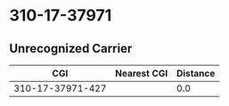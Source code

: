 # 310-17-37971
## Unrecognized Carrier


| CGI | Nearest CGI | Distance |
|-----|-------------|----------|
| 310-17-37971-427 |  | 0.0 |
